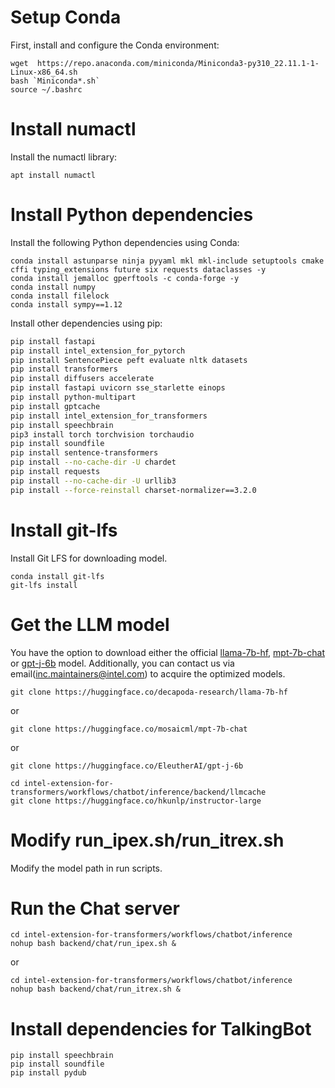 # Setup Conda

First, install and configure the Conda environment:

```shell
wget  https://repo.anaconda.com/miniconda/Miniconda3-py310_22.11.1-1-Linux-x86_64.sh
bash `Miniconda*.sh`
source ~/.bashrc
```

# Install numactl

Install the numactl library:

```shell
apt install numactl
```

# Install Python dependencies

Install the following Python dependencies using Conda:

```shell
conda install astunparse ninja pyyaml mkl mkl-include setuptools cmake cffi typing_extensions future six requests dataclasses -y
conda install jemalloc gperftools -c conda-forge -y
conda install numpy
conda install filelock
conda install sympy==1.12
```

Install other dependencies using pip:

```bash
pip install fastapi
pip install intel_extension_for_pytorch
pip install SentencePiece peft evaluate nltk datasets
pip install transformers
pip install diffusers accelerate
pip install fastapi uvicorn sse_starlette einops
pip install python-multipart
pip install gptcache
pip install intel_extension_for_transformers
pip install speechbrain
pip3 install torch torchvision torchaudio
pip install soundfile
pip install sentence-transformers
pip install --no-cache-dir -U chardet
pip install requests
pip install --no-cache-dir -U urllib3
pip install --force-reinstall charset-normalizer==3.2.0
```

# Install git-lfs

Install Git LFS for downloading model.

```shell
conda install git-lfs
git-lfs install
```

# Get the LLM model
You have the option to download either the official [llama-7b-hf](https://huggingface.co/decapoda-research/llama-7b-hf), [mpt-7b-chat](https://huggingface.co/mosaicml/mpt-7b-chat) or [gpt-j-6b](https://huggingface.co/EleutherAI/gpt-j-6b) model. Additionally, you can contact us via email(inc.maintainers@intel.com) to acquire the optimized models.

```shell
git clone https://huggingface.co/decapoda-research/llama-7b-hf
```
or

```shell
git clone https://huggingface.co/mosaicml/mpt-7b-chat
```
or

```shell
git clone https://huggingface.co/EleutherAI/gpt-j-6b
```

```shell
cd intel-extension-for-transformers/workflows/chatbot/inference/backend/llmcache
git clone https://huggingface.co/hkunlp/instructor-large
```

# Modify run_ipex.sh/run_itrex.sh
Modify the model path in run scripts.

# Run the Chat server
```shell
cd intel-extension-for-transformers/workflows/chatbot/inference
nohup bash backend/chat/run_ipex.sh &
```

or 

```shell
cd intel-extension-for-transformers/workflows/chatbot/inference
nohup bash backend/chat/run_itrex.sh &
```

# Install dependencies for TalkingBot

```
pip install speechbrain
pip install soundfile
pip install pydub
```
